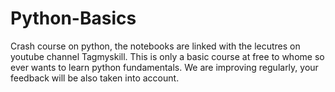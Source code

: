 # Python-Basics
Crash course on python, the notebooks are linked with the lecutres on youtube channel Tagmyskill. 
This is only a basic course at free to whome so ever wants to learn python fundamentals.
We are improving regularly, your feedback will be also taken into account.
